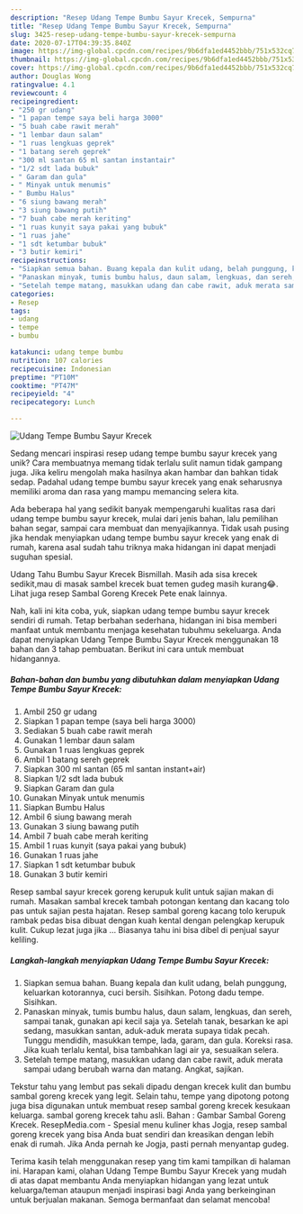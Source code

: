 ```yaml
---
description: "Resep Udang Tempe Bumbu Sayur Krecek, Sempurna"
title: "Resep Udang Tempe Bumbu Sayur Krecek, Sempurna"
slug: 3425-resep-udang-tempe-bumbu-sayur-krecek-sempurna
date: 2020-07-17T04:39:35.840Z
image: https://img-global.cpcdn.com/recipes/9b6dfa1ed4452bbb/751x532cq70/udang-tempe-bumbu-sayur-krecek-foto-resep-utama.jpg
thumbnail: https://img-global.cpcdn.com/recipes/9b6dfa1ed4452bbb/751x532cq70/udang-tempe-bumbu-sayur-krecek-foto-resep-utama.jpg
cover: https://img-global.cpcdn.com/recipes/9b6dfa1ed4452bbb/751x532cq70/udang-tempe-bumbu-sayur-krecek-foto-resep-utama.jpg
author: Douglas Wong
ratingvalue: 4.1
reviewcount: 4
recipeingredient:
- "250 gr udang"
- "1 papan tempe saya beli harga 3000"
- "5 buah cabe rawit merah"
- "1 lembar daun salam"
- "1 ruas lengkuas geprek"
- "1 batang sereh geprek"
- "300 ml santan 65 ml santan instantair"
- "1/2 sdt lada bubuk"
- " Garam dan gula"
- " Minyak untuk menumis"
- " Bumbu Halus"
- "6 siung bawang merah"
- "3 siung bawang putih"
- "7 buah cabe merah keriting"
- "1 ruas kunyit saya pakai yang bubuk"
- "1 ruas jahe"
- "1 sdt ketumbar bubuk"
- "3 butir kemiri"
recipeinstructions:
- "Siapkan semua bahan. Buang kepala dan kulit udang, belah punggung, keluarkan kotorannya, cuci bersih. Sisihkan. Potong dadu tempe. Sisihkan."
- "Panaskan minyak, tumis bumbu halus, daun salam, lengkuas, dan sereh, sampai tanak, gunakan api kecil saja ya. Setelah tanak, besarkan ke api sedang, masukkan santan, aduk-aduk merata supaya tidak pecah. Tunggu mendidih, masukkan tempe, lada, garam, dan gula. Koreksi rasa. Jika kuah terlalu kental, bisa tambahkan lagi air ya, sesuaikan selera."
- "Setelah tempe matang, masukkan udang dan cabe rawit, aduk merata sampai udang berubah warna dan matang. Angkat, sajikan."
categories:
- Resep
tags:
- udang
- tempe
- bumbu

katakunci: udang tempe bumbu 
nutrition: 107 calories
recipecuisine: Indonesian
preptime: "PT10M"
cooktime: "PT47M"
recipeyield: "4"
recipecategory: Lunch

---
```



![Udang Tempe Bumbu Sayur Krecek](https://img-global.cpcdn.com/recipes/9b6dfa1ed4452bbb/751x532cq70/udang-tempe-bumbu-sayur-krecek-foto-resep-utama.jpg)

Sedang mencari inspirasi resep udang tempe bumbu sayur krecek yang unik? Cara membuatnya memang tidak terlalu sulit namun tidak gampang juga. Jika keliru mengolah maka hasilnya akan hambar dan bahkan tidak sedap. Padahal udang tempe bumbu sayur krecek yang enak seharusnya memiliki aroma dan rasa yang mampu memancing selera kita.

Ada beberapa hal yang sedikit banyak mempengaruhi kualitas rasa dari udang tempe bumbu sayur krecek, mulai dari jenis bahan, lalu pemilihan bahan segar, sampai cara membuat dan menyajikannya. Tidak usah pusing jika hendak menyiapkan udang tempe bumbu sayur krecek yang enak di rumah, karena asal sudah tahu triknya maka hidangan ini dapat menjadi suguhan spesial.

Udang Tahu Bumbu Sayur Krecek Bismillah. Masih ada sisa krecek sedikit,mau di masak sambel krecek buat temen gudeg masih kurang😂. Lihat juga resep Sambal Goreng Krecek Pete enak lainnya.


Nah, kali ini kita coba, yuk, siapkan udang tempe bumbu sayur krecek sendiri di rumah. Tetap berbahan sederhana, hidangan ini bisa memberi manfaat untuk membantu menjaga kesehatan tubuhmu sekeluarga. Anda dapat menyiapkan Udang Tempe Bumbu Sayur Krecek menggunakan 18 bahan dan 3 tahap pembuatan. Berikut ini cara untuk membuat hidangannya.

<!--inarticleads1-->

##### Bahan-bahan dan bumbu yang dibutuhkan dalam menyiapkan Udang Tempe Bumbu Sayur Krecek:

1. Ambil 250 gr udang
1. Siapkan 1 papan tempe (saya beli harga 3000)
1. Sediakan 5 buah cabe rawit merah
1. Gunakan 1 lembar daun salam
1. Gunakan 1 ruas lengkuas geprek
1. Ambil 1 batang sereh geprek
1. Siapkan 300 ml santan (65 ml santan instant+air)
1. Siapkan 1/2 sdt lada bubuk
1. Siapkan  Garam dan gula
1. Gunakan  Minyak untuk menumis
1. Siapkan  Bumbu Halus
1. Ambil 6 siung bawang merah
1. Gunakan 3 siung bawang putih
1. Ambil 7 buah cabe merah keriting
1. Ambil 1 ruas kunyit (saya pakai yang bubuk)
1. Gunakan 1 ruas jahe
1. Siapkan 1 sdt ketumbar bubuk
1. Gunakan 3 butir kemiri


Resep sambal sayur krecek goreng kerupuk kulit untuk sajian makan di rumah. Masakan sambal krecek tambah potongan kentang dan kacang tolo pas untuk sajian pesta hajatan. Resep sambal goreng kacang tolo kerupuk rambak pedas bisa dibuat dengan kuah kental dengan pelengkap kerupuk kulit. Cukup lezat juga jika … Biasanya tahu ini bisa dibel di penjual sayur keliling. 

<!--inarticleads2-->

##### Langkah-langkah menyiapkan Udang Tempe Bumbu Sayur Krecek:

1. Siapkan semua bahan. Buang kepala dan kulit udang, belah punggung, keluarkan kotorannya, cuci bersih. Sisihkan. Potong dadu tempe. Sisihkan.
1. Panaskan minyak, tumis bumbu halus, daun salam, lengkuas, dan sereh, sampai tanak, gunakan api kecil saja ya. Setelah tanak, besarkan ke api sedang, masukkan santan, aduk-aduk merata supaya tidak pecah. Tunggu mendidih, masukkan tempe, lada, garam, dan gula. Koreksi rasa. Jika kuah terlalu kental, bisa tambahkan lagi air ya, sesuaikan selera.
1. Setelah tempe matang, masukkan udang dan cabe rawit, aduk merata sampai udang berubah warna dan matang. Angkat, sajikan.


Tekstur tahu yang lembut pas sekali dipadu dengan krecek kulit dan bumbu sambal goreng krecek yang legit. Selain tahu, tempe yang dipotong potong juga bisa digunakan untuk membuat resep sambal goreng krecek kesukaan keluarga. sambal goreng krecek tahu asli. Bahan : Gambar Sambal Goreng Krecek. ResepMedia.com - Spesial menu kuliner khas Jogja, resep sambal goreng krecek yang bisa Anda buat sendiri dan kreasikan dengan lebih enak di rumah. Jika Anda pernah ke Jogja, pasti pernah menyantap gudeg. 

Terima kasih telah menggunakan resep yang tim kami tampilkan di halaman ini. Harapan kami, olahan Udang Tempe Bumbu Sayur Krecek yang mudah di atas dapat membantu Anda menyiapkan hidangan yang lezat untuk keluarga/teman ataupun menjadi inspirasi bagi Anda yang berkeinginan untuk berjualan makanan. Semoga bermanfaat dan selamat mencoba!
